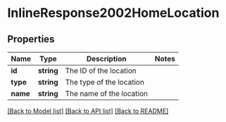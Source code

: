 # InlineResponse2002HomeLocation

## Properties
Name | Type | Description | Notes
------------ | ------------- | ------------- | -------------
**id** | **string** | The ID of the location | 
**type** | **string** | The type of the location | 
**name** | **string** | The name of the location | 

[[Back to Model list]](../README.md#documentation-for-models) [[Back to API list]](../README.md#documentation-for-api-endpoints) [[Back to README]](../README.md)


